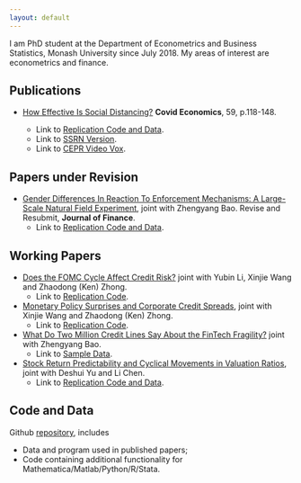 ```yaml
---
layout: default
---
```


I am PhD student at the Department of Econometrics and Business Statistics, Monash University since July 2018. My areas of interest are econometrics and finance.



## Publications

- [How Effective Is Social Distancing?](https://cepr.org/file/10060/download?token=eOeGMKrX) **Covid Economics**, 59, p.118-148. 

  - Link to [Replication Code and Data](https://github.com/difang-huang?tab=repositories). 
  - Link to [SSRN Version](https://papers.ssrn.com/sol3/papers.cfm?abstract_id=3680321). 
  - Link to [CEPR Video Vox](https://voxeu.org/content/how-effective-social-distancing-evidence-us).

  

## Papers under Revision

- [Gender Differences In Reaction To Enforcement Mechanisms: A Large-Scale Natural Field Experiment](https://papers.ssrn.com/sol3/papers.cfm?abstract_id=3641282), joint with Zhengyang Bao. Revise and Resubmit, **Journal of Finance**. 
  - Link to [Replication Code and Data](https://github.com/difang-huang?tab=repositories).



## Working Papers

- [Does the FOMC Cycle Affect Credit Risk?](https://papers.ssrn.com/sol3/papers.cfm?abstract_id=3512662) joint with Yubin Li, Xinjie Wang and Zhaodong (Ken) Zhong. 
  - Link to [Replication Code](https://github.com/difang-huang?tab=repositories).
- [Monetary Policy Surprises and Corporate Credit Spreads](https://papers.ssrn.com/sol3/papers.cfm?abstract_id=3700257), joint with Xinjie Wang and Zhaodong (Ken) Zhong. 
  - Link to [Replication Code](https://github.com/difang-huang?tab=repositories).
- [What Do Two Million Credit Lines Say About the FinTech Fragility?](https://papers.ssrn.com/sol3/papers.cfm?abstract_id=3734770) joint with Zhengyang Bao. 
  - Link to [Sample Data](https://github.com/difang-huang?tab=repositories).
- [Stock Return Predictability and Cyclical Movements in Valuation Ratios](https://papers.ssrn.com/sol3/papers.cfm?abstract_id=3755710), joint with Deshui Yu and Li Chen. 
  - Link to [Replication Code and Data](https://github.com/difang-huang?tab=repositories).



## Code and Data

Github [repository](https://github.com/difang-huang?tab=repositories), includes

- Data and program used in published papers;
- Code containing additional functionality for Mathematica/Matlab/Python/R/Stata.
